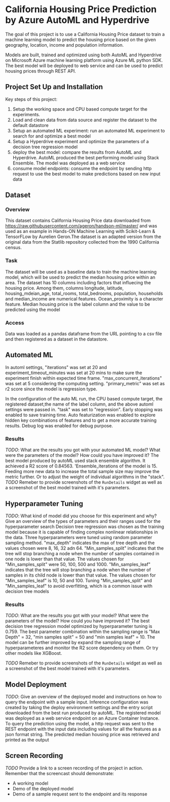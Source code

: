 # California Housing Price Prediction by Azure AutoML and Hyperdrive

The goal of this project is to use a California Housing Price dataset to train a machine learning model to predict the housing price based on the given geography, location, income and population information.

Models are built, trained and optimized using both AutoML and Hyperdrive on Microsoft Azure machine learning platform using Azure ML python SDK. The best model will be deployed to web service and can be used to predict housing prices through REST API.

## Project Set Up and Installation

Key steps of this project:
1) Setup the working space and CPU based compute target for the experiments.   
2) Load and clean data from data source and register the dataset to the default datastore
3) Setup an automated ML experiment: run an automated ML experiment to search for and optimize a best model
4) Setup a Hyperdrive experiment and optimize the parameters of a decision tree regression model
5) deploy the best model: compare the results from AutoML and Hyperdrive. AutoML produced the best performing model using Stack Ensemble. The model was deployed as a web service 
6) consume model endpoints: consume the endpoint by sending http request to use the best model to make predictions based on new input data

## Dataset


### Overview

This dataset contains California Housing Price data downloaded from https://raw.githubusercontent.com/ageron/handson-ml/master/ and was used as an example in Hands-ON Machine Learning with Scikit-Learn & TensorFLow by Aurelien Geron.The dataset is an adapted version from the original data from the Statlib repository collected from the 1990 California census.

### Task

The dataset will be used as a baseline data to train the machine learning model, which will be used to predict the median housing price within an area. 
The dataset has 10 columns including factors that influecing the housing price. Among them, columns longitude, latitude, housing_mdeian_age, total_rooms, total_bedrooms, population, households and median_income are numerical features. Ocean_proximity is a character feature. Median housing price is the label column and the value to be predicted using the model

### Access

Data was loaded as a pandas dataframe from the URL pointing to a csv file and then registered as a dataset in the datastore.

## Automated ML

In automl settings, "iterations" was set at 20 and experiment_timeout_minutes was set at 20 mins to make sure the experiment finish within expected time frame. "max_concurrent_iterations" was set at 5 considering the computing setting. "primary_metric" was set as r2 score since the model is regression type.

In the configuration of the auto ML run, the CPU based compute target, the registered dataset,the name of the label column, and the above automl settings were passed in. "task" was set to "regression". Early stopping was enabled to save training time. Auto featurization was enabled to explore hidden key combinations of features and to get a more accurate training results. Debug log was enabled for debug purpose. 

### Results
*TODO*: What are the results you got with your automated ML model? What were the parameters of the model? How could you have improved it?
The best model produced by autoML used stack ensemble algorithm. It achieved a R2 score of 0.84563. 'Ensemble_iterations of the model is 15. Feeding more new data to increase the total sample size may improve the metric further. Or to adjust the weight of individual algorithms in the "stack".
*TODO* Remeber to provide screenshots of the `RunDetails` widget as well as a screenshot of the best model trained with it's parameters.

## Hyperparameter Tuning
*TODO*: What kind of model did you choose for this experiment and why? Give an overview of the types of parameters and their ranges used for the hyperparameter search
Decision tree regression was chosen as the training model because it is capable of finding complex nonlinear relationships in the data. Three hyperparameters were tuned using random parameter sampling method. "max_depth" indicates the max of tree depth and the values chosen were 8, 16, 32 adn 64. "Min_samples_split" indicates that the tree will stop branching a node when the number of samples contained in one node is lower than that value. The values chosen for "Min_samples_split" were 50, 100, 500 and 1000. "Min_samples_leaf" indicates that the tree will stop branching a node when the number of samples in its child node is lower than that value. The values chosen for "Min_samples_leaf" is 10, 50 and 100. Tuning "Min_samples_split" and "Min_samples_leaf" to avoid overfitting, which is a common issue with decision tree models

### Results
*TODO*: What are the results you got with your model? What were the parameters of the model? How could you have improved it?
The best decision tree regression model optimized by hyperparameter tuning is 0.759. The best parameter combination within the sampling range is "Max Depth" = 32, "min samples split" = 50 and "min samples leaf" = 10. The model can be further improved by expand the sampling range of hyperparameteres and monitor the R2 score dependency on them. Or try other models like XGBoost.

*TODO* Remeber to provide screenshots of the `RunDetails` widget as well as a screenshot of the best model trained with it's parameters.

## Model Deployment
*TODO*: Give an overview of the deployed model and instructions on how to query the endpoint with a sample input.
Inference configuration was created by taking the deploy environment settings and the entry script downloaded from the best run produced by autoML. The registered model was deployed as a web service endpoint on an Azure Container Instance. To query the prediction using the model, a http request was sent to the REST endpoint with the input data including values for all the features as a json format string. The predicted median housing price was retrieved and printed as the output 

## Screen Recording
*TODO* Provide a link to a screen recording of the project in action. Remember that the screencast should demonstrate:
- A working model
- Demo of the deployed  model
- Demo of a sample request sent to the endpoint and its response
